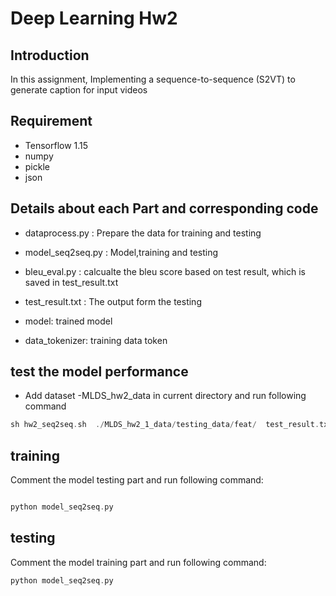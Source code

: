 # Deep Learning Hw2

## Introduction
In this assignment, Implementing a sequence-to-sequence (S2VT) to generate caption for input videos

## Requirement
* Tensorflow 1.15
* numpy
* pickle
* json

## Details about each Part and corresponding code
* dataprocess.py : Prepare the data for training and testing

* model_seq2seq.py : Model,training and testing

* bleu_eval.py : calcualte the bleu score based on test result, which is saved in test_result.txt

* test_result.txt : The output form the testing

* model: trained model

* data_tokenizer: training data token


## test the model performance
* Add dataset -MLDS_hw2_data in current directory and run following command
```c
sh hw2_seq2seq.sh  ./MLDS_hw2_1_data/testing_data/feat/  test_result.txt
```
## training
Comment the model testing part and run following command:
```c

python model_seq2seq.py 

```
## testing
Comment the model training part and run following command:
```c
python model_seq2seq.py
```
